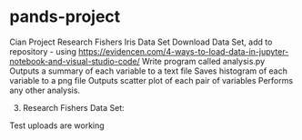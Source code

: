 # pands-project
Cian Project
Research Fishers Iris Data Set
Download Data Set, add to repository - using https://evidencen.com/4-ways-to-load-data-in-jupyter-notebook-and-visual-studio-code/
Write program called analysis.py
    Outputs  a summary of each variable to a text file
    Saves histogram of each variable to a png file
    Outputs scatter plot of each pair of variables
    Performs any other analysis.

3. Research Fishers Data Set:

Test uploads are working
